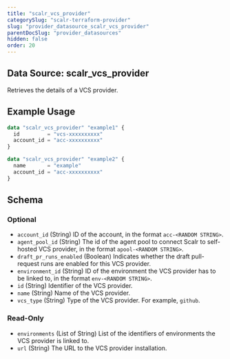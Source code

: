 ```yaml
---
title: "scalr_vcs_provider"
categorySlug: "scalr-terraform-provider"
slug: "provider_datasource_scalr_vcs_provider"
parentDocSlug: "provider_datasources"
hidden: false
order: 20
---
```

## Data Source: scalr_vcs_provider

Retrieves the details of a VCS provider.

## Example Usage

```terraform
data "scalr_vcs_provider" "example1" {
  id         = "vcs-xxxxxxxxxx"
  account_id = "acc-xxxxxxxxxx"
}

data "scalr_vcs_provider" "example2" {
  name       = "example"
  account_id = "acc-xxxxxxxxxx"
}
```

<!-- schema generated by tfplugindocs -->
## Schema

### Optional

- `account_id` (String) ID of the account, in the format `acc-<RANDOM STRING>`.
- `agent_pool_id` (String) The id of the agent pool to connect Scalr to self-hosted VCS provider, in the format `apool-<RANDOM STRING>`.
- `draft_pr_runs_enabled` (Boolean) Indicates whether the draft pull-request runs are enabled for this VCS provider.
- `environment_id` (String) ID of the environment the VCS provider has to be linked to, in the format `env-<RANDOM STRING>`.
- `id` (String) Identifier of the VCS provider.
- `name` (String) Name of the VCS provider.
- `vcs_type` (String) Type of the VCS provider. For example, `github`.

### Read-Only

- `environments` (List of String) List of the identifiers of environments the VCS provider is linked to.
- `url` (String) The URL to the VCS provider installation.
